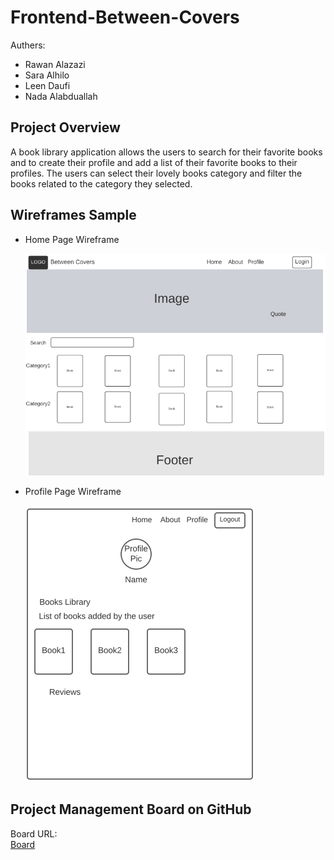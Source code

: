 # Frontend-Between-Covers

Authers:
- Rawan Alazazi
- Sara Alhilo
- Leen Daufi
- Nada Alabduallah

## Project Overview
A book library application allows the users to search for their favorite books and to create their profile and add a list of their favorite books to their profiles.
The users can select their lovely books category and filter the books related to the category they selected.

## Wireframes Sample

- Home Page Wireframe
 
  ![Home Page](public/homePage.PNG)


- Profile Page Wireframe                  


  ![Profile Page](public/profilePage.PNG)


## Project Management Board on GitHub
Board URL:                
[Board](https://github.com/orgs/ReactDivers/projects/1)